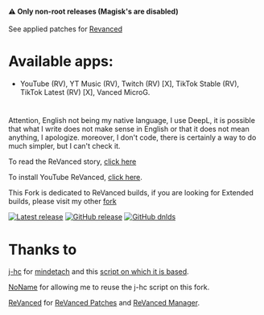 #### ⚠️ Only non-root releases (Magisk's are disabled)

See applied patches for [Revanced](https://github.com/kevinr99089/revanced.builder/blob/main/config.toml)

# Available apps:
- YouTube (RV), YT Music (RV), Twitch (RV) [X], TikTok Stable (RV), TikTok Latest (RV) [X], Vanced MicroG.
#

Attention, English not being my native language, I use DeepL, it is possible that what I write does not make sense in English or that it does not mean anything, I apologize. moreover, I don't code, there is certainly a way to do much simpler, but I can't check it.

To read the ReVanced story, [click here](https://github.com/kevinr99089/revanced.builder/blob/History/README.md)

To install YouTube ReVanced, [click here](https://github.com/kevinr99089/revanced.builder/blob/install/README.md).

This Fork is dedicated to ReVanced builds, if you are looking for Extended builds, please visit my other [fork](https://github.com/kevinr99089/revanced.extended)

[![Latest release](https://badgen.net/github/release/kevinr99089/revanced.builder)](https://github.com/kevinr99089/revanced.builder/releases)
[![GitHub release](https://img.shields.io/github/release/kevinr99089/revanced.builder.svg)](https://GitHub.com/kevinr99089/revanced.builder/releases/latest)
[![GitHub dnlds](https://img.shields.io/github/downloads/kevinr99089/revanced.builder/total)](https://GitHub.com/kevinr99089/revanced.builder/releases/latest)

# Thanks to
[j-hc](https://github.com/j-hc) for [mindetach](https://github.com/j-hc/mindetach-magisk/tree/b821dc8ec683802e572d79e18820f66a46a3ded0) and this [script on which it is based](https://github.com/j-hc/revanced-magisk-module).

[NoName](https://github.com/NoName-exe) for allowing me to reuse the j-hc script on this fork.

[ReVanced](https://github.com/revanced) for [ReVanced Patches](https://github.com/revanced/revanced-patches/tree/main) and [ReVanced Manager](https://github.com/revanced/revanced-manager/releases).
